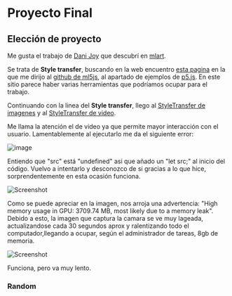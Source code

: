 # Proyecto Final

## Elección de proyecto

Me gusta el trabajo de [Dani Joy](https://www.aiartonline.com/community/215/) que descubrí en [mlart](https://mlart.co/item/produce-large-scale-style-transfer-like-artworks_-print_-and-paint-over).

Se trata de **Style transfer**, buscando en la web encuentro [esta pagina](https://ml5js.github.io/ml5-examples/) en la que me dirijo al [github de ml5js](https://github.com/ml5js/ml5-library/tree/main/examples),
al apartado de ejemplos de [p5.js](https://editor.p5js.org/ml5/sketches).
En este sitio parece haber varias herramientas que podríamos ocupar para el trabajo. 

Continuando con la linea del **Style transfer**, llego al [StyleTransfer de imagenes](https://editor.p5js.org/ml5/sketches/3_J7IA680K) y al [StyleTransfer de video](https://editor.p5js.org/ml5/sketches/hIB3Nvfmk4).

Me llama la atención el de video ya que permite mayor interacción con el usuario. Lamentablemente al ejecutarlo me da el siguiente error:

![image](https://private-user-images.githubusercontent.com/163590875/337786003-2a05c83a-5038-4d47-96bf-1596beef229d.png?jwt=eyJhbGciOiJIUzI1NiIsInR5cCI6IkpXVCJ9.eyJpc3MiOiJnaXRodWIuY29tIiwiYXVkIjoicmF3LmdpdGh1YnVzZXJjb250ZW50LmNvbSIsImtleSI6ImtleTUiLCJleHAiOjE3MTc3OTMzOTcsIm5iZiI6MTcxNzc5MzA5NywicGF0aCI6Ii8xNjM1OTA4NzUvMzM3Nzg2MDAzLTJhMDVjODNhLTUwMzgtNGQ0Ny05NmJmLTE1OTZiZWVmMjI5ZC5wbmc_WC1BbXotQWxnb3JpdGhtPUFXUzQtSE1BQy1TSEEyNTYmWC1BbXotQ3JlZGVudGlhbD1BS0lBVkNPRFlMU0E1M1BRSzRaQSUyRjIwMjQwNjA3JTJGdXMtZWFzdC0xJTJGczMlMkZhd3M0X3JlcXVlc3QmWC1BbXotRGF0ZT0yMDI0MDYwN1QyMDQ0NTdaJlgtQW16LUV4cGlyZXM9MzAwJlgtQW16LVNpZ25hdHVyZT1hN2MyMzdhZDU0MjcwYzFmOTRlNDQzYmFkYzdlZGVhYmI1ZWIwMWMwNTk3ZWEyZWI0MjUwY2NkZTU5ZGIwZTI4JlgtQW16LVNpZ25lZEhlYWRlcnM9aG9zdCZhY3Rvcl9pZD0wJmtleV9pZD0wJnJlcG9faWQ9MCJ9.5gFTlKG9bghdkZnV5NnNcV7RY41BZdJv_D5q4NjuV10)

Entiendo que "src" está "undefined" asi que añado un "let src;" al inicio del código.
Vuelvo a intentarlo y desconozco de si gracias a lo que hice, sorprendentemente en esta ocasión funciona.

![Screenshot](https://github.com/NaimRoman/audiv027-2024-1/blob/main/estudiantes/15-NaimRoman/clase-12/Captura%20de%20pantalla%20(2).png)

Como se puede apreciar en la imagen, nos arroja una advertencia: "High memory usage in GPU: 3709.74 MB, most likely due to a memory leak". Debido a esto, la imagen que captura la camara se ve muy lageada, actualizandose cada 30 segundos aprox y ralentizando todo el computador,llegando a ocupar, según el administrador de tareas, 8gb de memoria.

![Screenshot](https://github.com/NaimRoman/audiv027-2024-1/blob/main/estudiantes/15-NaimRoman/clase-12/Captura%20de%20pantalla%20(6).png)

Funciona, pero va muy lento.

### Random
